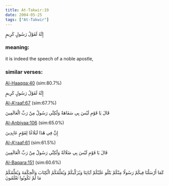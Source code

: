 ```yaml
---
title: At-Takwir:19
date: 2004-05-25
tags: ["At-Takwir"]
---
```

إِنَّهُ لَقَوْلُ رَسُولٍ كَرِيمٍ
### meaning: 
it is indeed the speech of a noble apostle,
### similar verses: 

[Al-Haaqqa:40](/69/40) (sim:80.7%)

إِنَّهُ لَقَوْلُ رَسُولٍ كَرِيمٍ

[Al-A'raaf:67](/7/67) (sim:67.7%)

قَالَ يَا قَوْمِ لَيْسَ بِي سَفَاهَةٌ وَلَٰكِنِّي رَسُولٌ مِنْ رَبِّ الْعَالَمِينَ

[Al-Anbiyaa:106](/21/106) (sim:65.0%)

إِنَّ فِي هَٰذَا لَبَلَاغًا لِقَوْمٍ عَابِدِينَ

[Al-A'raaf:61](/7/61) (sim:61.5%)

قَالَ يَا قَوْمِ لَيْسَ بِي ضَلَالَةٌ وَلَٰكِنِّي رَسُولٌ مِنْ رَبِّ الْعَالَمِينَ

[Al-Baqara:151](/2/151) (sim:60.6%)

كَمَا أَرْسَلْنَا فِيكُمْ رَسُولًا مِنْكُمْ يَتْلُو عَلَيْكُمْ آيَاتِنَا وَيُزَكِّيكُمْ وَيُعَلِّمُكُمُ الْكِتَابَ وَالْحِكْمَةَ وَيُعَلِّمُكُمْ مَا لَمْ تَكُونُوا تَعْلَمُونَ
